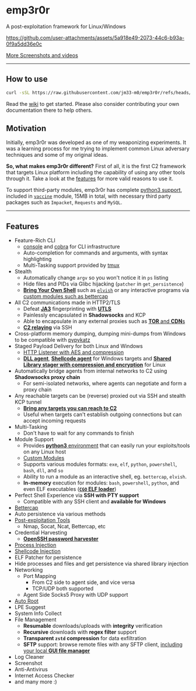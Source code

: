 # emp3r0r

A post-exploitation framework for Linux/Windows

<https://github.com/user-attachments/assets/5a918e49-2073-44c6-b93a-0f9a5dd36e0c>

[More Screenshots and videos](./Screenshots.md)

---

## How to use

```bash
curl -sSL https://raw.githubusercontent.com/jm33-m0/emp3r0r/refs/heads/master/install.sh | bash
```

Read the [wiki](https://github.com/jm33-m0/emp3r0r/wiki/Getting-started) to get started. Please also consider contributing your own documentation there to help others.

## Motivation

Initially, emp3r0r was developed as one of my weaponizing experiments. It was a learning process for me trying to implement common Linux adversary techniques and some of my original ideas.

**So, what makes emp3r0r different?** First of all, it is the first C2 framework that targets Linux platform including the capability of using any other tools through it. Take a look at the [features](#features) for more valid reasons to use it.

To support third-party modules, emp3r0r has complete [python3 support](https://github.com/jm33-m0/emp3r0r/wiki/Write-modules-for-emp3r0r#python), included in [`vaccine`](./core/modules/vaccine) module, 15MB in total, with necessary third party packages such as `Impacket`, `Requests` and `MySQL`.

---

## Features

- Feature-Rich CLI
  - [console](https://github.com/reeflective/console) and [cobra](https://github.com/spf13/cobra) for CLI infrastructure
  - Auto-completion for commands and arguments, with syntax highlighting
  - Multi-Tasking support provided by [tmux](https://github.com/tmux/tmux)
- Stealth
  - Automatically change `argv` so you won't notice it in `ps` listing
  - Hide files and PIDs via Glibc hijacking (`patcher` in `get_persistence`)
  - [**Bring Your Own Shell**](https://github.com/jm33-m0/emp3r0r/blob/master/core/modules/elvish/config.json) such as [`elvish`](https://elv.sh) or any interactive programs via [custom modules such as bettercap](https://github.com/jm33-m0/emp3r0r/blob/master/core/modules/bettercap/config.json)
- All C2 communications made in HTTP2/TLS
  - Defeat [**JA3**](https://github.com/salesforce/ja3) fingerprinting with [**UTLS**](https://github.com/refraction-networking/utls)
  - Painlessly encapsulated in **Shadowsocks** and KCP
  - Able to encapsulate in any external proxies such as [**TOR** and **CDN**s](https://github.com/jm33-m0/emp3r0r/raw/master/img/c2transports.png)
  - [**C2 relaying**](https://github.com/jm33-m0/emp3r0r/wiki/C2-Relay) via SSH
- Cross-platform memory dumping, dumping mini-dumps from Windows to be compatible with [pypykatz](https://github.com/skelsec/pypykatz)
- Staged Payload Delivery for both Linux and Windows
  - [HTTP Listener with AES and compression](https://github.com/jm33-m0/emp3r0r/wiki/Listener)
  - [**DLL agent**](https://github.com/jm33-m0/emp3r0r/wiki/DLL-Agent), [**Shellcode agent**](https://github.com/jm33-m0/emp3r0r/wiki/Shellcode-Agent-for-Windows) for Windows targets and [**Shared Library stager with compression and encryption**](https://github.com/jm33-m0/emp3r0r/wiki/Shared-Library-Stager-for-Linux) for Linux
- Automatically bridge agents from internal networks to C2 using **Shadowsocks proxy chain**
  - For semi-isolated networks, where agents can negotiate and form a proxy chain
- Any reachable targets can be (reverse) proxied out via SSH and stealth KCP tunnel
  - [**Bring any targets you can reach to C2**](https://github.com/jm33-m0/emp3r0r/wiki/Getting-started#bring-agents-to-c2)
  - Useful when targets can't establish outgoing connections but can accept incoming requests
- Multi-Tasking
  - Don't have to wait for any commands to finish
- Module Support
  - Provides [**python3** environment](https://github.com/jm33-m0/emp3r0r/releases/tag/v1.3.10) that can easily run your exploits/tools on any Linux host
  - [Custom Modules](https://github.com/jm33-m0/emp3r0r/wiki/Write-modules-for-emp3r0r)
  - Supports various modules formats: `exe`, `elf`, `python`, `powershell`, `bash`, `dll`, and `so`
  - Ability to run a module as an interactive shell, eg. `bettercap`, `elvish`.
  - **In-memory** execution for modules: `bash`, `powershell`, `python`, and even ELF executables ([**`CGO` ELF loader**](https://jm33.me/offensive-cgo-an-elf-loader.html))
- Perfect Shell Experience via **SSH with PTY support**
  - Compatible with any SSH client and **available for Windows**
- [Bettercap](https://github.com/bettercap/bettercap)
- Auto persistence via various methods
- [Post-exploitation Tools](https://github.com/jm33-m0/emp3r0r/tree/master/core/modules/vaccine)
  - Nmap, Socat, Ncat, Bettercap, etc
- Credential Harvesting
  - [**OpenSSH password harvester**](https://jm33.me/sshd-injection-and-password-harvesting.html)
- [Process Injection](https://jm33.me/emp3r0r-injection.html)
- [Shellcode Injection](https://jm33.me/process-injection-on-linux.html)
- ELF Patcher for persistence
- Hide processes and files and get persistence via shared library injection
- Networking
  - Port Mapping
    - From C2 side to agent side, and vice versa
    - TCP/UDP both supported
  - Agent Side Socks5 Proxy with UDP support
- [Auto Root](https://github.com/jm33-m0/go-lpe)
- LPE Suggest
- System Info Collect
- File Management
  - **Resumable** downloads/uploads with **integrity** verification
  - **Recursive** downloads with **regex filter** support
  - **Transparent `zstd` compression** for data exfiltration
  - **SFTP** support: browse remote files with any SFTP client, [including your local **GUI file manager**](https://github.com/jm33-m0/emp3r0r/releases/tag/v1.22.3)
- Log Cleaner
- Screenshot
- Anti-Antivirus
- Internet Access Checker
- and many more :)
